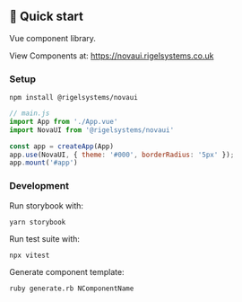 ## 🚅 Quick start

Vue component library.

View Components at: https://novaui.rigelsystems.co.uk

### Setup

```shell
npm install @rigelsystems/novaui
```

```js
// main.js
import App from './App.vue'
import NovaUI from '@rigelsystems/novaui'

const app = createApp(App)
app.use(NovaUI, { theme: '#000', borderRadius: '5px' });
app.mount('#app')
```

### Development

Run storybook with:

```shell
yarn storybook
```

Run test suite with:

```shell
npx vitest
```

Generate component template:

```shell
ruby generate.rb NComponentName
```
